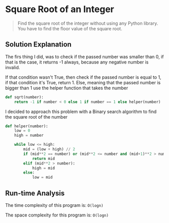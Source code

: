 # Square Root of an Integer

> Find the square root of the integer without using any Python library. You have to find the floor value of the square root.

## Solution Explanation

The firs thing I did, was to check if the passed number was smaller than 0, if that is the case, it returns -1 always, because any negative number is invalid.

If that condition wasn't True, then check if the passed number is equal to 1, if that condition it's True, return 1. Else, meaning that the passed number is bigger than 1 use the helper function that takes the number

```python
def sqrt(number):
    return -1 if number < 0 else 1 if number == 1 else helper(number)
```

I decided to approach this problem with a Binary search algorithm to find the square root of the number

```python
def helper(number):
    low = 0
    high = number

    while low <= high:
        mid = (low + high) // 2
        if (mid**2 == number) or (mid**2 <= number and (mid+1)**2 > number):
            return mid
        elif (mid**2 > number):
            high = mid
        else:
            low = mid
```

## Run-time Analysis

The time complexity of this program is: `O(logn)`

The space complexity for this program is: `O(logn)`
